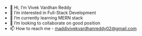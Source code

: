 - 👋 Hi, I’m Vivek Vardhan Reddy
- 👀 I’m interested in Full-Stack Development
- 🌱 I’m currently learning MERN stack
- 💞️ I’m looking to collaborate on good position
- 📫 How to reach me - maddivivekvardhanreddy02@gmail.com

<!---
vivekvardhan02/vivekvardhan02 is a ✨ special ✨ repository because its `README.md` (this file) appears on your GitHub profile.
You can click the Preview link to take a look at your changes.
--->
